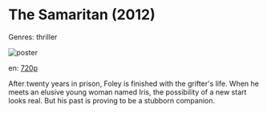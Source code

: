 # The Samaritan (2012)

Genres: thriller

![poster](http://image.tmdb.org/t/p/w500/nKhSOX24JuELyf6pd8keRzU2rzm.jpg)

en:
  [720p](magnet:?xt=urn:btih:55ED0FA02C64FE25D973F4CAD0EFE35756B3E961&tr=udp://glotorrents.pw:6969/announce&tr=udp://tracker.opentrackr.org:1337/announce&tr=udp://torrent.gresille.org:80/announce&tr=udp://tracker.openbittorrent.com:80&tr=udp://tracker.coppersurfer.tk:6969&tr=udp://tracker.leechers-paradise.org:6969&tr=udp://p4p.arenabg.ch:1337&tr=udp://tracker.internetwarriors.net:1337)
  


After twenty years in prison, Foley is finished with the grifter's life. When he meets an elusive young woman named Iris, the possibility of a new start looks real. But his past is proving to be a stubborn companion.
